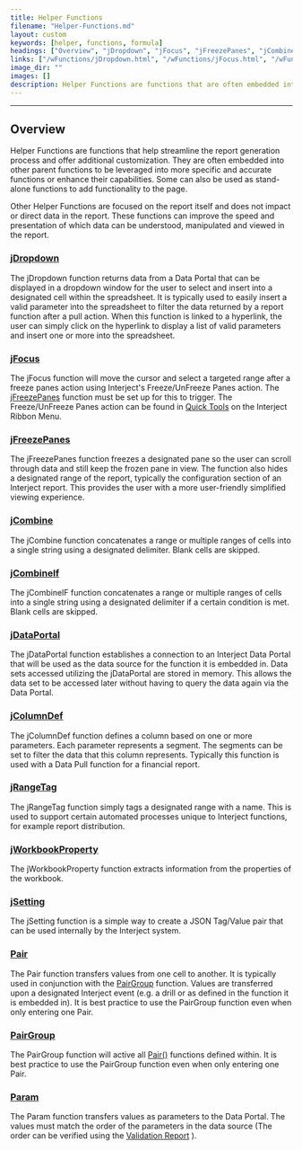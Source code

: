 ```yaml
---
title: Helper Functions
filename: "Helper-Functions.md"
layout: custom
keywords: [helper, functions, formula]
headings: ["Overview", "jDropdown", "jFocus", "jFreezePanes", "jCombine", "jCombineIf", "jDataPortal", "jColumnDef", "jRangeTag", "jWorkbookProperty", "jSetting", "Pair", "PairGroup", "Param"]
links: ["/wFunctions/jDropdown.html", "/wFunctions/jFocus.html", "/wFunctions/jFreezePanes.html", "/wGetStarted/INTERJECT-Ribbon-Menu-Items.html#quick-tools", "/wFunctions/jFreezePanes.html", "/wFunctions/jCombine.html", "/wFunctions/jCombine_IF.html", "/wFunctions/jDataPortal.html", "/wFunctions/jColumnDef.html", "/wFunctions/jRangeTag.html", "/wFunctions/jWorkbookProperty.html", "/wFunctions/jSetting.html", "/wFunctions/Pair.html", "/wFunctions/PairGroup.html", "/wFunctions/PairGroup.html", "/wFunctions/Pair.html", "/wFunctions/Param.html", "/wTroubleshoot/Reports.html#validation-report-for-interject-events"]
image_dir: ""
images: []
description: Helper Functions are functions that are often embedded into other parent functions to be leveraged into more specific and accurate functions or enhance their capabilities.
---
```

* * *

## Overview

Helper Functions are functions that help streamline the report generation process and offer additional customization. They are often embedded into other parent functions to be leveraged into more specific and accurate functions or enhance their capabilities. Some can also be used as stand-alone functions to add functionality to the page.

Other Helper Functions are focused on the report itself and does not impact or direct data in the report. These functions can improve the speed and presentation of which data can be understood, manipulated and viewed in the report.

### [jDropdown](/wFunctions/jDropdown.html)

The jDropdown function returns data from a Data Portal that can be displayed in a dropdown window for the user to select and insert into a designated cell within the spreadsheet. It is typically used to easily insert a valid parameter into the spreadsheet to filter the data returned by a report function after a pull action. When this function is linked to a hyperlink, the user can simply click on the hyperlink to display a list of valid parameters and insert one or more into the spreadsheet.

### [jFocus](/wFunctions/jFocus.html)

The jFocus function will move the cursor and select a targeted range after a freeze panes action using Interject's Freeze/UnFreeze Panes action. The [jFreezePanes](/wFunctions/jFreezePanes.html) function must be set up for this to trigger. The Freeze/UnFreeze Panes action can be found in [Quick Tools](/wGetStarted/INTERJECT-Ribbon-Menu-Items.html#quick-tools) on the Interject Ribbon Menu.

### [jFreezePanes](/wFunctions/jFreezePanes.html)

The jFreezePanes function freezes a designated pane so the user can scroll through data and still keep the frozen pane in view. The function also hides a designated range of the report, typically the configuration section of an Interject report. This provides the user with a more user-friendly simplified viewing experience.

### [jCombine](/wFunctions/jCombine.html)

The jCombine function concatenates a range or multiple ranges of cells into a single string using a designated delimiter. Blank cells are skipped.

### [jCombineIf](/wFunctions/jCombine_IF.html)

The jCombineIF function concatenates a range or multiple ranges of cells into a single string using a designated delimiter if a certain condition is met. Blank cells are skipped.

### [jDataPortal](/wFunctions/jDataPortal.html)

The jDataPortal function establishes a connection to an Interject Data Portal that will be used as the data source for the function it is embedded in. Data sets accessed utilizing the jDataPortal are stored in memory. This allows the data set to be accessed later without having to query the data again via the Data Portal.

### [jColumnDef](/wFunctions/jColumnDef.html)

The jColumnDef function defines a column based on one or more parameters. Each parameter represents a segment. The segments can be set to filter the data that this column represents. Typically this function is used with a Data Pull function for a financial report.

### [jRangeTag](/wFunctions/jRangeTag.html)

The jRangeTag function simply tags a designated range with a name. This is used to support certain automated processes unique to Interject functions, for example report distribution.

### [jWorkbookProperty](/wFunctions/jWorkbookProperty.html)

The jWorkbookProperty function extracts information from the properties of the workbook.

### [jSetting](/wFunctions/jSetting.html)

The jSetting function is a simple way to create a JSON Tag/Value pair that can be used internally by the Interject system.

### [Pair](/wFunctions/Pair.html)

The Pair function transfers values from one cell to another. It is typically used in conjunction with the [PairGroup](/wFunctions/PairGroup.html) function. Values are transferred upon a designated Interject event (e.g. a drill or as defined in the function it is embedded in). It is best practice to use the PairGroup function even when only entering one Pair.

### [PairGroup](/wFunctions/PairGroup.html)

The PairGroup function will active all [Pair()](/wFunctions/Pair.html) functions defined within. It is best practice to use the PairGroup function even when only entering one Pair.

### [Param](/wFunctions/Param.html)

The Param function transfers values as parameters to the Data Portal. The values must match the order of the parameters in the data source (The order can be verified using the [Validation Report](/wTroubleshoot/Reports.html#validation-report-for-interject-events) ).

